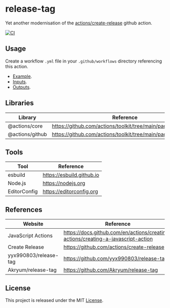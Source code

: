 # release-tag

Yet another modernisation of the [actions/create-release](https://github.com/actions/create-release) github action.

[![CI][ci-badge]][ci-url]

## Usage

Create a workflow `.yml` file in your `.github/workflows` directory referencing this action.

- [Example](docs/example.md).
- [Inputs](docs/inputs.md).
- [Outputs](docs/outputs.md).

## Libraries

| Library         | Reference                                                    |
| --------------- | ------------------------------------------------------------ |
| @actions/core   | https://github.com/actions/toolkit/tree/main/packages/core   |
| @actions/github | https://github.com/actions/toolkit/tree/main/packages/github |

## Tools

| Tool         | Reference                 |
| ------------ | ------------------------- |
| esbuild      | https://esbuild.github.io |
| Node.js      | https://nodejs.org        |
| EditorConfig | https://editorconfig.org  |

## References

| Website               | Reference                                                                        |
| --------------------- | -------------------------------------------------------------------------------- |
| JavaScript Actions    | https://docs.github.com/en/actions/creating-actions/creating-a-javascript-action |
| Create Release        | https://github.com/actions/create-release                                        |
| yyx990803/release-tag | https://github.com/yyx990803/release-tag                                         |
| Akryum/release-tag    | https://github.com/Akryum/release-tag                                            |

## License

This project is released under the MIT [License](LICENSE).

[ci-badge]: https://github.com/epreston/release-tag/actions/workflows/ci.yml/badge.svg
[ci-url]: https://github.com/epreston/release-tag/actions
